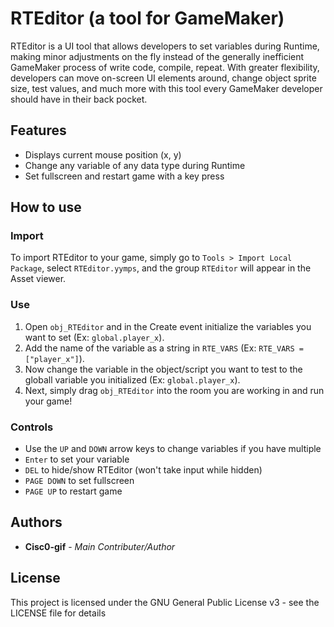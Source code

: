 # RTEditor (a tool for GameMaker)

RTEditor is a UI tool that allows developers to set variables during Runtime, making minor adjustments on the fly instead of the generally inefficient GameMaker process of write code, compile, repeat. With greater flexibility, developers can move on-screen UI elements around, change object sprite size, test values, and much more with this tool every GameMaker developer should have in their back pocket.

## Features
* Displays current mouse position (x, y)
* Change any variable of any data type during Runtime
* Set fullscreen and restart game with a key press

## How to use

### Import
To import RTEditor to your game, simply go to ``` Tools > Import Local Package ```, select ```RTEditor.yymps```, and the group ```RTEditor``` will appear in the Asset viewer.

### Use
1. Open ```obj_RTEditor``` and in the Create event initialize the variables you want to set (Ex: ```global.player_x```). 
2. Add the name of the variable as a string in ```RTE_VARS``` (Ex: ```RTE_VARS = ["player_x"]```).
3. Now change the variable in the object/script you want to test to the globall variable you initialized (Ex: ```global.player_x```).
4. Next, simply drag ```obj_RTEditor``` into the room you are working in and run your game!

### Controls
* Use the ```UP``` and ```DOWN``` arrow keys to change variables if you have multiple
* ```Enter``` to set your variable
* ```DEL``` to hide/show RTEditor (won't take input while hidden)
* ```PAGE DOWN``` to set fullscreen
* ```PAGE UP``` to restart game

## Authors

* **Cisc0-gif** - *Main Contributer/Author*

## License

This project is licensed under the GNU General Public License v3 - see the LICENSE file for details

